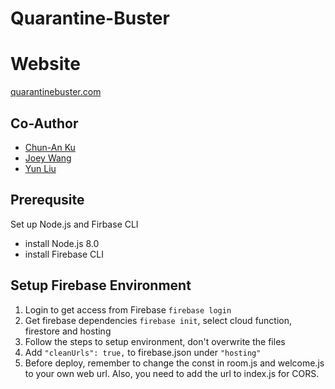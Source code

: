 # Quarantine-Buster
# Website
[quarantinebuster.com](https://quarantinebuster.com/)

## Co-Author
- [Chun-An Ku](https://github.com/Kuchunan)
- [Joey Wang](https://github.com/JoeyWangTW)
- [Yun Liu](https://github.com/yunliu61)

## Prerequsite
Set up Node.js and Firbase CLI

- install Node.js 8.0
- install Firebase CLI

## Setup Firebase Environment
1. Login to get access from Firebase `firebase login`
2. Get firebase dependencies `firebase init`, select cloud function, firestore and hosting
3. Follow the steps to setup environment, don't overwrite the files
4. Add `"cleanUrls": true,` to firebase.json under `"hosting"`
5. Before deploy, remember to change the const in room.js and welcome.js to your own web url. Also, you need to add the url to index.js for CORS.
